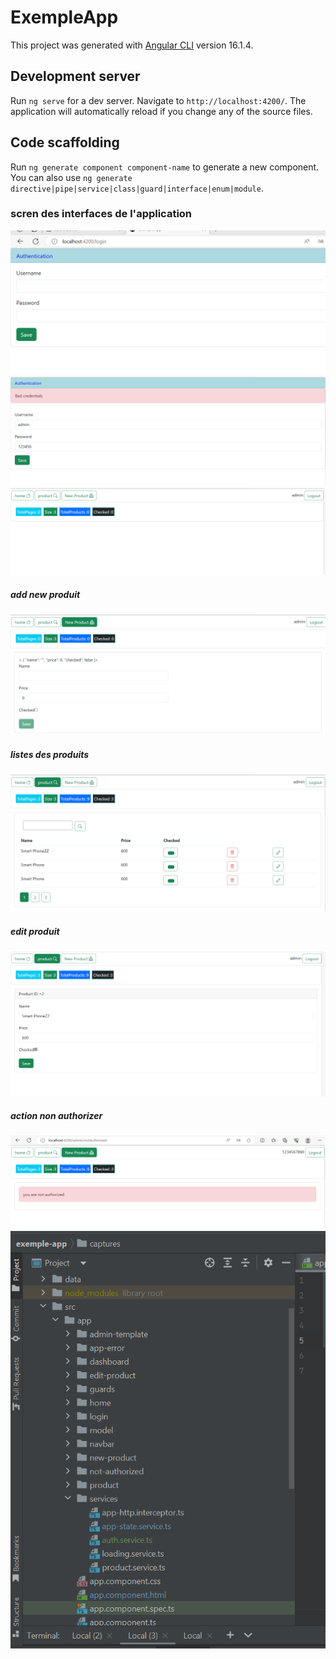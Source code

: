 # ExempleApp

This project was generated with [Angular CLI](https://github.com/angular/angular-cli) version 16.1.4.

## Development server

Run `ng serve` for a dev server. Navigate to `http://localhost:4200/`. The application will automatically reload if you change any of the source files.

## Code scaffolding

Run `ng generate component component-name` to generate a new component. You can also use `ng generate directive|pipe|service|class|guard|interface|enum|module`.



<h3>scren des interfaces de l'application</h3>

<img src="captures/img.png">
<img src="captures/img_5.png">
<img src="captures/img_1.png">
<h5>add new produit</h5>
<img src="captures/img_2.png">
<h5>listes des produits</h5>
<img src="captures/img_3.png">
<h5>edit produit</h5>
<img src="captures/img_4.png">
<h5>action non authorizer</h5>
<img src="captures/img_6.png">
<img src="captures/img_7.png">

